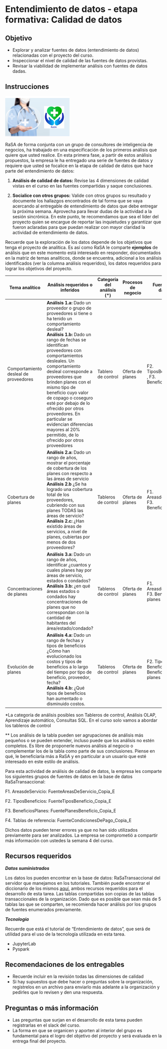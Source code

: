 # **Entendimiento de datos - etapa formativa: Calidad de datos**
## **Objetivo**
- Explorar y analizar fuentes de datos (entendimiento de datos) relacionadas con el proyecto del curso. 
- Inspeccionar el nivel de calidad de las fuentes de datos provistas.
- Revisar la viabilidad de implementar análisis con fuentes de datos dadas.
## **Instrucciones**

![](Img/LogoRaSA.png)

RaSA de forma conjunta con un grupo de consultores de inteligencia de negocios, ha trabajado en una especificación de los primeros análisis que quiere que usted realice. En esta primera fase, a partir de estos análisis propuestos, la empresa le ha entregado una serie de fuentes de datos y requiere que usted se focalice en la etapa de calidad de datos que hace parte del entendimiento de datos:

1.	**Análisis de calidad de datos:** Revise las 4 dimensiones de calidad vistas en el curso en las fuentes compartidas y saque conclusiones.

3.  **Socialice con otros grupos:** Valide con otros grupos su resultado y documente los hallazgos encontrados de tal forma que se vaya acercando al entregable de entendimiento de datos que debe entregar la próxima semana. Aprovecha para llevar dudas de la actividad a la sesión sincrónica. En este punto, te recomendamos que sea el líder del proyecto quien se encargue de reportar las inquietudes y garantizar que fueron aclaradas para que puedan realizar con mayor claridad la actividad de entendimiento de datos. 

Recuerde que la exploración de los datos depende de los objetivos que tenga el proyecto de analítica. Es así como RaSA le comparte **ejemplos** de análisis que en este momento está interesado en responder, documentados en la matriz de temas analíticos, donde se encuentra, adicional a los análisis identificados (ver la columna análisis requeridos), los datos requeridos para lograr los objetivos del proyecto.

| Tema analítico  | Análisis requeridos o inferidos | Categoría del análisis (*)  | Procesos de negocio | Fuentes de datos |
| ------------- | ------------- | ------------- | ------------- | ------------- | 
| Comportamiento desleal de proveedores   | **Análisis 1.a:** Dado un proveedor o grupo de proveedores si tiene o ha tenido un comportamiento desleal? <br> **Análisis 1.b:** Dado un rango de fechas se identifican proveedores con comportamientos desleales. Un comportamiento desleal corresponde a proveedores que brinden planes con el mismo tipo de beneficio cuyo valor de copago o coseguro esté por debajo de lo ofrecido por otros proveedores. En particular se evidencian diferencias mayores al 20% permitido, de lo ofrecido por otros proveedores  | Tablero de control  | Oferta de planes  | F2. TiposBeneficios , F3. BeneficiosPlanes  |
| Cobertura de planes | **Análisis 2.a:** Dado un rango de años, mostrar el porcentaje de cobertura de los planes con respecto a las áreas de servicio <br>**Análisis 2.b** ¿Se ha logrado una cobertura total de los proveedores, cubriendo con sus planes TODAS las áreas de servicio? <br>**Análisis 2.c:** ¿Han existido áreas de servicios, a nivel de planes, cubiertas por  menos de dos proveedores?   |Tableros de control | Oferta de planes  | F1. AreasdeServicio, F3. BeneficiosPlanes  |
| Concentraciones de planes |**Análisis 3.a:** Dado un rango de años, identificar ¿cuantos y cuales planes hay por áreas de servicio, estados o condados?<br>**Análisis 3.b:** ¿en qué áreas estados o condados hay concentraciones de planes que no correspondan con la cantidad de habitantes del área/estado/condado?  | Tableros de control |Oferta de planes  | F1. AreasdeServicio, F3. Beneficios planes|
| Evolución de planes | **Análisis 4.a:** Dado un rango de fechas y tipos de beneficios ¿Cómo han evolucionado los costos y tipos de beneficios a lo largo del tiempo por tipo de beneficio, proveedor, fecha? <br>**Análisis 4.b:** ¿Qué tipos de beneficios han aumentado o disminuido costos.| Tableros de control |Oferta de planes  | F2. Tipos Beneficios , F3. Beneficios planes|
 
*La categoría de análisis posibles son Tableros de control, Análisis OLAP, Aprendizaje automático, Consultas SQL. En el curso solo vamos a abordar los tableros de control

** Los análisis de la tabla pueden ser agrupaciones de análisis más pequeños o se pueden extender, incluso puede que los análisis no estén completos. Es libre de proponerle nuevos análisis al negocio o complementar los de la tabla como parte de sus conclusiones. Piense en qué, le beneficiaría más a RaSA y en particular a un usuario que esté interesado en este estilo de análisis.


Para esta actividad de análisis de calidad de datos, la empresa les comparte los siguientes grupos de fuentes de datos en la base de datos RaSaTransaccional:

F1. AreasdeServicio: FuenteAreasDeServicio_Copia_E

F2. TiposBeneficios: FuenteTiposBeneficio_Copia_E

F3. BeneficiosPlanes: FuentePlanesBeneficio_Copia_E  

F4. Tablas de referencia: FuenteCondicionesDePago_Copia_E 

Dichos datos pueden tener errores ya que no han sido utilizados previamente para ser analizados. La empresa se comprometió a compartir más información con ustedes la semana 4 del curso.

## **Recursos requeridos**
***Datos suministrados***

Los datos los pueden encontrar en la base de datos: RaSaTransaccional del servidor que manejamos en los tutoriales. También puede encontrar el diccionario de los mismos [aquí](Diccionario%20I.xlsx), ambos recursos requeridos para el desarrollo de esta tarea. Las tablas compartidas son copias de las tablas transaccionales de la organización. Dado que es posible que sean más de 5 tablas las que se comparten, se recomienda hacer análisis por los grupos de fuentes enumerados previamente.

***Tecnología***

Recuerde que está el tutorial de “Entendimiento de datos”, que será de utilidad para el uso de la tecnología utilizada en esta tarea.
- JupyterLab
- Pyspark

## **Recomendaciones de los entregables**
- Recuerde incluir en la revisión todas las dimensiones de calidad
- Si hay supuestos que debe hacer o preguntas sobre la organización, regístrelos en un archivo para enviarlo más adelante a la organización y pedirles que lo revisen y den una respuesta. 

## **Preguntas o más información**
- Las preguntas que surjan en el desarrollo de esta tarea pueden registrarlas en el slack del curso.
- La forma en que se organicen y aporten al interior del grupo es fundamental para el logro del objetivo del proyecto y será evaluada en la entrega final del proyecto.
